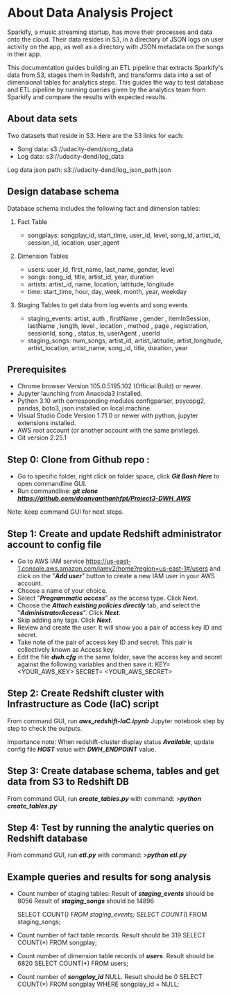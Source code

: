 # About Data Analysis Project
Sparkify, a music streaming startup, has move their processes and data onto the cloud. Their data resides in S3, in a directory of JSON logs on user activity on the app, as well as a directory with JSON metadata on the songs in their app.

This documentation guides building an ETL pipeline that extracts Sparkify's data from S3, stages them in Redshift, and transforms data into a set of dimensional tables for analytics steps. This guides the way to test database and ETL pipeline by running queries given by the analytics team from Sparkify and compare the results with expected results.

## About data sets
Two datasets that reside in S3. Here are the S3 links for each:
- Song data: s3://udacity-dend/song_data
- Log data: s3://udacity-dend/log_data

Log data json path: s3://udacity-dend/log_json_path.json

## Design database schema
Database schema includes the following fact and dimension tables:

1. Fact Table
    - songplays: songplay_id, start_time, user_id, level, song_id, artist_id, session_id, location, user_agent

2. Dimension Tables
    - users: user_id, first_name, last_name, gender, level
    - songs: song_id, title, artist_id, year, duration
    - artists: artist_id, name, location, lattitude, longitude
    - time: start_time, hour, day, week, month, year, weekday

3. Staging Tables to get data from log events and song events
    - staging_events: artist, auth , firstName , gender , itemInSession, lastName , length, level , location , method , page , registration, sessionId, song , status, ts, userAgent , userId
    - staging_songs: num_songs, artist_id, artist_latitude, artist_longitude, artist_location, artist_name, song_id, title, duration, year


## Prerequisites
- Chrome browser Version 105.0.5195.102 (Official Build) or newer.
- Jupyter launching from Anacoda3 installed.
- Python 3.10 with corresponding modules configparser, psycopg2, pandas, boto3, json installed on local machine.
- Visual Studio Code Version 1.71.0 or newer with python, jupyter extensions installed.
- AWS root account (or another account with the same privilege).
- Git version 2.25.1

## Step 0: Clone from Github repo :
- Go to specific folder, right click on folder space, click ***Git Bash Here*** to open commandline GUI.
- Run commandline: ***git clone https://github.com/doanvanthanhfpt/Project3-DWH_AWS***

Note: keep command GUI for next steps.

## Step 1: Create and update Redshift administrator account to config file
- Go to AWS IAM service https://us-east-1.console.aws.amazon.com/iamv2/home?region=us-east-1#/users and click on the "***Add user***" button to create a new IAM user in your AWS account.
- Choose a name of your choice.
- Select "***Programmatic access***" as the access type. Click Next.
- Choose the ***Attach existing policies directly*** tab, and select the "***AdministratorAccess***". Click ***Next***.
- Skip adding any tags. Click ***Next***.
- Review and create the user. It will show you a pair of access key ID and secret.
- Take note of the pair of access key ID and secret. This pair is collectively known as Access key.
- Edit the file ***dwh.cfg*** in the same folder, save the access key and secret against the following variables and then save it:
                KEY= <YOUR_AWS_KEY>
                SECRET= <YOUR_AWS_SECRET>

## Step 2: Create Redshift cluster with Infrastructure as Code (IaC) script
From command GUI, run ***aws_redshift-IaC.ipynb*** Jupyter notebook step by step to check the outputs.

Importance note: When redshift-cluster display status ***Available***, update config file ***HOST*** value with ***DWH_ENDPOINT*** value.

## Step 3: Create database schema, tables and get data from S3 to Redshift DB
From command GUI, run ***create_tables.py*** with command:
    >***python create_tables.py***

## Step 4: Test by  running the analytic queries on Redshift database
From command GUI, run ***etl.py*** with command:
    >***python etl.py***

## Example queries and results for song analysis
- Count number of staging tables: 
    Result of ***staging_events*** should be 8056
    Result of ***staging_songs*** should be 14896

    SELECT COUNT(*) FROM staging_events;
    SELECT COUNT(*) FROM staging_songs;

- Count number of fact table records. Result should be 319
SELECT COUNT(*) FROM songplay;

- Count number of dimension table records of ***users***. Result should be 6820
SELECT COUNT(*) FROM users;

- Count number of ***songplay_id*** NULL. Result should be 0
SELECT COUNT(*) FROM songplay
WHERE songplay_id = NULL;